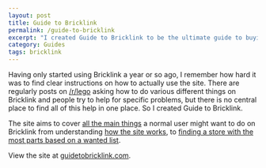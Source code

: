 ```yaml
---
layout: post
title: Guide to Bricklink
permalink: /guide-to-bricklink
excerpt: "I created Guide to Bricklink to be the ultimate guide to buying from Bricklink."
category: Guides
tags: bricklink
---
```


Having only started using Bricklink a year or so ago, I remember how hard it was to find clear instructions on how to actually use the site. There are regularly posts on [/r/lego](https://www.reddit.com/r/lego) asking how to do various different things on Bricklink and people try to help for specific problems, but there is no central place to find all of this help in one place. So I created Guide to Bricklink.

The site aims to cover [all the main things](http://guidetobricklink.com/guides) a normal user might want to do on Bricklink from understanding [how the site works](http://guidetobricklink.com/how-bricklink-works), to [finding a store with the most parts based on a wanted list](http://guidetobricklink.com/buy-parts-from-a-wanted-list).

View the site at [guidetobricklink.com](http://guidetobricklink.com/).